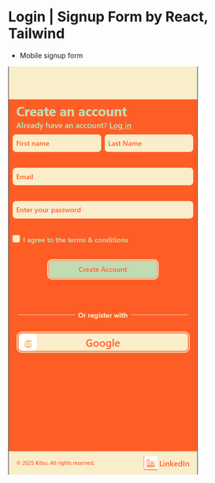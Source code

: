 # Login | Signup Form by React, Tailwind

* Mobile signup form

![Mobile Signup Form](./src/assets/demo/mobilesignupform.png)
